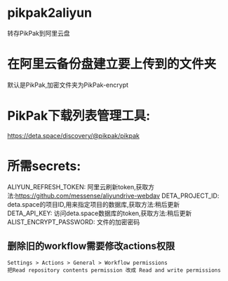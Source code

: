 # pikpak2aliyun
转存PikPak到阿里云盘

# 在阿里云备份盘建立要上传到的文件夹   
默认是PikPak,加密文件夹为PikPak-encrypt  
# PikPak下载列表管理工具:   
https://deta.space/discovery/@pikpak/pikpak

# 所需secrets:   
ALIYUN_REFRESH_TOKEN: 阿里云刷新token,获取方法:https://github.com/messense/aliyundrive-webdav
DETA_PROJECT_ID: deta.space的项目ID,用来指定项目的数据库,获取方法:稍后更新   
DETA_API_KEY: 访问deta.space数据库的token,获取方法:稍后更新   
ALIST_ENCRYPT_PASSWORD: 文件的加密密码   


## 删除旧的workflow需要修改actions权限
```
Settings > Actions > General > Workflow permissions
把Read repository contents permission 改成 Read and write permissions
```
